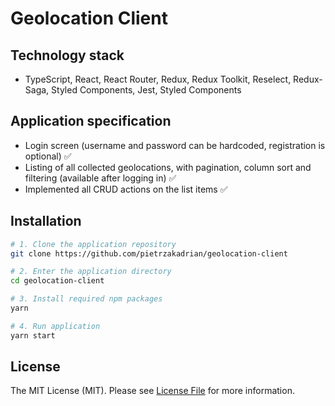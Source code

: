 # Geolocation Client

## Technology stack

- TypeScript, React, React Router, Redux, Redux Toolkit, Reselect, Redux-Saga, Styled Components, Jest, Styled Components

## Application specification

- Login screen (username and password can be hardcoded, registration is optional) ✅
- Listing of all collected geolocations, with pagination, column sort and filtering (available after logging in) ✅
- Implemented all CRUD actions on the list items ✅

## Installation

```bash
# 1. Clone the application repository
git clone https://github.com/pietrzakadrian/geolocation-client

# 2. Enter the application directory
cd geolocation-client

# 3. Install required npm packages
yarn

# 4. Run application
yarn start
```

## License

The MIT License (MIT). Please see [License File](LICENSE) for more information.
